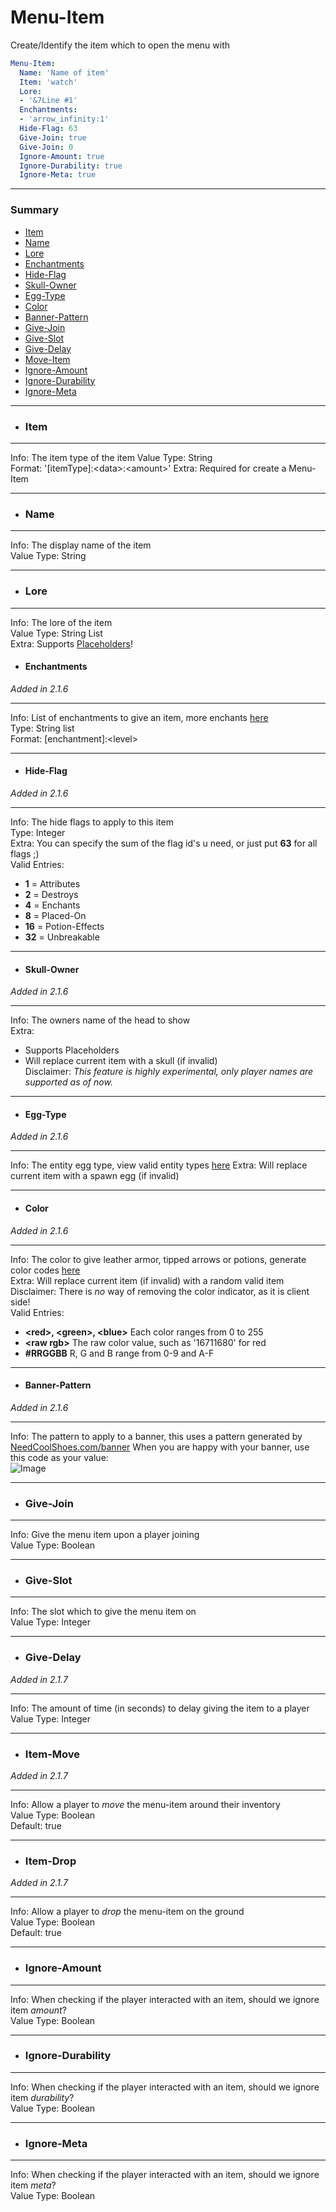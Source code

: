 # Menu-Item #
Create/Identify the item which to open the menu with  
```yaml
Menu-Item:
  Name: 'Name of item'
  Item: 'watch'
  Lore:
  - '&7Line #1'
  Enchantments:
  - 'arrow_infinity:1'
  Hide-Flag: 63
  Give-Join: true
  Give-Join: 0
  Ignore-Amount: true
  Ignore-Durability: true
  Ignore-Meta: true
```
***
### Summary ###
  - [Item](#item)
  - [Name](#name)
  - [Lore](#lore)
  - [Enchantments](#enchantments)
  - [Hide-Flag](#hide-flag)
  - [Skull-Owner](#skull-owner)
  - [Egg-Type](#egg-type)
  - [Color](#color)
  - [Banner-Pattern](#banner-pattern)
  - [Give-Join](#give-join)
  - [Give-Slot](#give-slot)
  - [Give-Delay](#give-delay)
  - [Move-Item](#move-item)
  - [Ignore-Amount](#rows)
  - [Ignore-Durability](#commands)
  - [Ignore-Meta](#items)
***
- ### Item ###
***
  Info: The item type of the item 
  Value Type: String  
  Format: '[itemType]:\<data\>:\<amount\>'
  Extra: Required for create a Menu-Item
***
- ### Name ###
***
  Info: The display name of the item  
  Value Type: String
***
- ### Lore ###
***
  Info: The lore of the item  
  Value Type: String List  
  Extra: Supports [Placeholders](frames.md#placeholders)!
- #### Enchantments ####
*Added in 2.1.6*
***
Info: List of enchantments to give an item, more enchants [here](https://hub.spigotmc.org/javadocs/spigot/org/bukkit/enchantments/Enchantment.html)   
Type: String list  
Format: \[enchantment\]:\<level\>   
***
- #### Hide-Flag ####
*Added in 2.1.6*
***
Info: The hide flags to apply to this item  
Type: Integer  
Extra: You can specify the sum of the flag id's u need, or just put **63** for all flags ;)  
Valid Entries:
 - **1** = Attributes
 - **2** = Destroys
 - **4** = Enchants
 - **8** = Placed-On
 - **16** = Potion-Effects
 - **32** = Unbreakable
***
- #### Skull-Owner ####
*Added in 2.1.6*
***
Info: The owners name of the head to show  
Extra:
 - Supports Placeholders  
 - Will replace current item with a skull (if invalid)  
Disclaimer: *This feature is highly experimental, only player names are supported as of now.*  
***
- #### Egg-Type ####
*Added in 2.1.6*
***
Info: The entity egg type, view valid entity types [here](https://hub.spigotmc.org/javadocs/spigot/org/bukkit/entity/EntityType.html)
Extra: Will replace current item with a spawn egg (if invalid)
***
- #### Color ####
*Added in 2.1.6*
***
Info: The color to give leather armor, tipped arrows or potions, generate color codes [here](https://minecraftcommand.science/armor-generator)  
Extra: Will replace current item (if invalid) with a random valid item  
Disclaimer: There is *no* way of removing the color indicator, as it is client side!  
Valid Entries:
 - **\<red\>, \<green\>, \<blue\>** Each color ranges from 0 to 255
 - **\<raw rgb\>** The raw color value, such as '16711680' for red
 - **#RRGGBB** R, G and B range from 0-9 and A-F
***
- #### Banner-Pattern ###
*Added in 2.1.6*
***
 Info: The pattern to apply to a banner, this uses a pattern generated by [NeedCoolShoes.com/banner](http://www.needcoolshoes.com/banner)
 When you are happy with your banner, use this code as your value:  
 ![Image](https://imgur.com/ahWdXfu.png)
***
- ### Give-Join ###
***
  Info: Give the menu item upon a player joining  
  Value Type: Boolean
***
- ### Give-Slot ###
***
  Info: The slot which to give the menu item on  
  Value Type: Integer
***
- ### Give-Delay ###
*Added in 2.1.7*
***
  Info: The amount of time (in seconds) to delay giving the item to a player  
  Value Type: Integer
***
- ### Item-Move ###
*Added in 2.1.7*
***
  Info: Allow a player to *move* the menu-item around their inventory  
  Value Type: Boolean  
  Default: true
***
- ### Item-Drop ###
*Added in 2.1.7*
***
  Info: Allow a player to *drop* the menu-item on the ground  
  Value Type: Boolean  
  Default: true
***
- ### Ignore-Amount ###
***
  Info: When checking if the player interacted with an item, should we ignore item *amount*?  
  Value Type: Boolean
***
- ### Ignore-Durability ###
***
  Info: When checking if the player interacted with an item, should we ignore item *durability*?  
  Value Type: Boolean
***
- ### Ignore-Meta ###
***
  Info: When checking if the player interacted with an item, should we ignore item *meta*?  
  Value Type: Boolean
